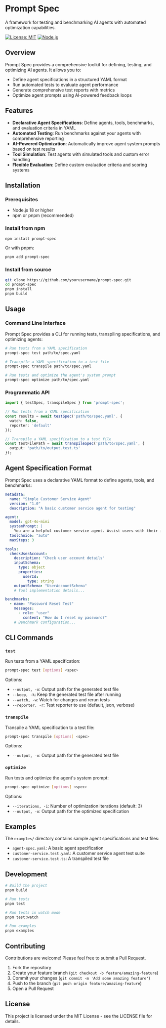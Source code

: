 # Prompt Spec

A framework for testing and benchmarking AI agents with automated optimization capabilities.

[![License: MIT](https://img.shields.io/badge/License-MIT-blue.svg)](https://opensource.org/licenses/MIT)
[![Node.js](https://img.shields.io/badge/Node.js->=18-green.svg)](https://nodejs.org/)

## Overview

Prompt Spec provides a comprehensive toolkit for defining, testing, and optimizing AI agents. It allows you to:

- Define agent specifications in a structured YAML format
- Run automated tests to evaluate agent performance
- Generate comprehensive test reports with metrics
- Optimize agent prompts using AI-powered feedback loops

## Features

- **Declarative Agent Specifications**: Define agents, tools, benchmarks, and evaluation criteria in YAML
- **Automated Testing**: Run benchmarks against your agents with comprehensive reporting
- **AI-Powered Optimization**: Automatically improve agent system prompts based on test results
- **Tool Simulation**: Test agents with simulated tools and custom error handling
- **Flexible Evaluation**: Define custom evaluation criteria and scoring systems

## Installation

### Prerequisites

- Node.js 18 or higher
- npm or pnpm (recommended)

### Install from npm

```bash
npm install prompt-spec
```

Or with pnpm:

```bash
pnpm add prompt-spec
```

### Install from source

```bash
git clone https://github.com/yourusername/prompt-spec.git
cd prompt-spec
pnpm install
pnpm build
```

## Usage

### Command Line Interface

Prompt Spec provides a CLI for running tests, transpiling specifications, and optimizing agents:

```bash
# Run tests from a YAML specification
prompt-spec test path/to/spec.yaml

# Transpile a YAML specification to a test file
prompt-spec transpile path/to/spec.yaml

# Run tests and optimize the agent's system prompt
prompt-spec optimize path/to/spec.yaml
```

### Programmatic API

```typescript
import { testSpec, transpileSpec } from 'prompt-spec';

// Run tests from a YAML specification
const results = await testSpec('path/to/spec.yaml', {
  watch: false,
  reporter: 'default'
});

// Transpile a YAML specification to a test file
const testFilePath = await transpileSpec('path/to/spec.yaml', {
  output: 'path/to/output.test.ts'
});
```

## Agent Specification Format

Prompt Spec uses a declarative YAML format to define agents, tools, and benchmarks:

```yaml
metadata:
  name: "Simple Customer Service Agent"
  version: "1.0"
  description: "A basic customer service agent for testing"

agent:
  model: gpt-4o-mini
  systemPrompt: |
    You are a helpful customer service agent. Assist users with their inquiries.
  toolChoice: "auto"
  maxSteps: 3

tools:
  checkUserAccount:
    description: "Check user account details"
    inputSchema:
      type: object
      properties:
        userId:
          type: string
    outputSchema: "UserAccountSchema"
    # Tool implementation details...

benchmarks:
  - name: "Password Reset Test"
    messages:
      - role: "user"
        content: "How do I reset my password?"
    # Benchmark configuration...
```

## CLI Commands

### `test`

Run tests from a YAML specification:

```bash
prompt-spec test [options] <spec>
```

Options:
- `--output, -o`: Output path for the generated test file
- `--keep, -k`: Keep the generated test file after running
- `--watch, -w`: Watch for changes and rerun tests
- `--reporter, -r`: Test reporter to use (default, json, verbose)

### `transpile`

Transpile a YAML specification to a test file:

```bash
prompt-spec transpile [options] <spec>
```

Options:
- `--output, -o`: Output path for the generated test file

### `optimize`

Run tests and optimize the agent's system prompt:

```bash
prompt-spec optimize [options] <spec>
```

Options:
- `--iterations, -i`: Number of optimization iterations (default: 3)
- `--output, -o`: Output path for the optimized specification

## Examples

The `examples/` directory contains sample agent specifications and test files:

- `agent-spec.yaml`: A basic agent specification
- `customer-service.test.yaml`: A customer service agent test suite
- `customer-service.test.ts`: A transpiled test file

## Development

```bash
# Build the project
pnpm build

# Run tests
pnpm test

# Run tests in watch mode
pnpm test:watch

# Run examples
pnpm examples
```

## Contributing

Contributions are welcome! Please feel free to submit a Pull Request.

1. Fork the repository
2. Create your feature branch (`git checkout -b feature/amazing-feature`)
3. Commit your changes (`git commit -m 'Add some amazing feature'`)
4. Push to the branch (`git push origin feature/amazing-feature`)
5. Open a Pull Request

## License

This project is licensed under the MIT License - see the LICENSE file for details.

